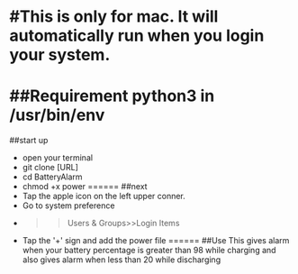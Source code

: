 #This is only for mac. It will automatically run when you login your system.
======
##Requirement
python3 in /usr/bin/env
======
##start up
 * open your terminal
 * git clone [URL]
 * cd BatteryAlarm
 * chmod +x power
======
##next
 * Tap the apple icon on the left upper conner.
 * Go to system preference
 * >> Users & Groups>>Login Items
 * Tap the '+' sign and add the power file
======
##Use
This gives alarm when your battery percentage is greater than 98 while charging and also gives alarm when less than 20 while discharging
